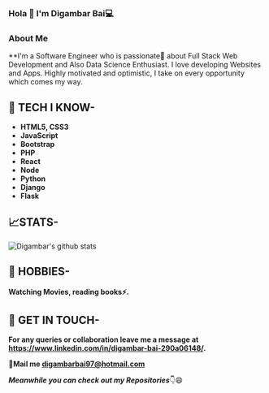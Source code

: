 ### Hola 👋 I'm Digambar Bai💻

<!--
- 🔭 I’m currently working as a Software Developer
- 🌱 I’m currently learning React
- 👯 I’m looking to collaborate on Technologies 
- 🤔 I’m looking for help with 
- 💬 Ask me about web related stuff
- 📫 How to reach me: ...
- 😄 Pronouns: ...
- ⚡ Fun fact: ...

-->

### About Me
**I'm a Software Engineer who is passionate💖 about Full Stack Web Development and Also Data Science Enthusiast. I love developing Websites and Apps. Highly motivated and optimistic, I take on every opportunity which comes my way.


## 🔭 TECH I KNOW-
* **HTML5, CSS3**
* **JavaScript**
* **Bootstrap**
* **PHP**
* **React**
* **Node**
* **Python**
* **Django**
* **Flask**

## 📈STATS-
![Digambar's github stats](https://github-readme-stats.vercel.app/api?username=digambarbai&show_icons=true&theme=radical)

## 🎨 HOBBIES-
**Watching Movies, reading books⚡.**

## 📱 GET IN TOUCH-
**For any queries or collaboration leave me a message at https://www.linkedin.com/in/digambar-bai-290a06148/.**

**💌Mail me [digambarbai97@hotmail.com]()**



***Meanwhile you can check out my Repositories***👇😄
